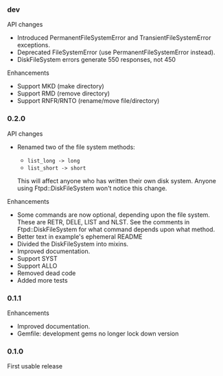 ### dev

API changes

* Introduced PermanentFileSystemError and TransientFileSystemError exceptions.
* Deprecated FileSystemError (use PermanentFileSystemError instead).
* DiskFileSystem errors generate 550 responses, not 450

Enhancements

* Support MKD (make directory)
* Support RMD (remove directory)
* Support RNFR/RNTO (rename/move file/directory)

### 0.2.0

API changes

* Renamed two of the file system methods:

  * `list_long -> long`
  * `list_short -> short`

  This will affect anyone who has written their own disk system.
  Anyone using Ftpd::DiskFileSystem won't notice this change.

Enhancements

* Some commands are now optional, depending upon the file system.
  These are RETR, DELE, LIST and NLST.  See the comments in
  Ftpd::DiskFileSystem for what command depends upon what method.
* Better text in example's ephemeral README
* Divided the DiskFileSystem into mixins.
* Improved documentation.
* Support SYST
* Support ALLO
* Removed dead code
* Added more tests

### 0.1.1

Enhancements

* Improved documentation.
* Gemfile: development gems no longer lock down version

### 0.1.0

First usable release

